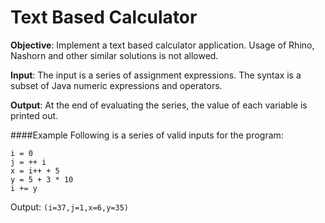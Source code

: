 # Text Based Calculator

__Objective__: Implement a text based calculator application. Usage of Rhino, Nashorn and other similar solutions is not allowed.

__Input__: The input is a series of assignment expressions. The syntax is a subset of Java numeric expressions and operators.

__Output__: At the end of evaluating the series, the value of each variable is printed out.

####Example
Following is a series of valid inputs for the program:
```
i = 0
j = ++ i
x = i++ + 5
y = 5 + 3 * 10
i += y
```
Output:
`(i=37,j=1,x=6,y=35)`
 

